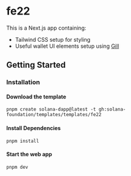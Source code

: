 # fe22

This is a Next.js app containing:

- Tailwind CSS setup for styling
- Useful wallet UI elements setup using [Gill](https://gill.site/)

## Getting Started

### Installation

#### Download the template

```shell
pnpm create solana-dapp@latest -t gh:solana-foundation/templates/templates/fe22
```

#### Install Dependencies

```shell
pnpm install
```

#### Start the web app

```shell
pnpm dev
```

